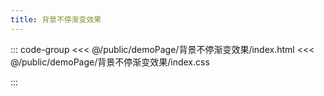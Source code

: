 ```yaml
---
title: 背景不停渐变效果
---
```


::: code-group
<<< @/public/demoPage/背景不停渐变效果/index.html
<<< @/public/demoPage/背景不停渐变效果/index.css

:::